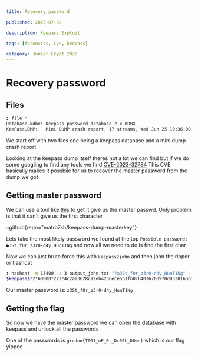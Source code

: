 ```yaml
---
title: Recovery password

published: 2025-07-02

description: Keepass Exploit

tags: [forensics, CVE, keepass]

category: Junior.Crypt.2025
---
```


# Recovery password

## Files
```sh
❯ file *
Database.kdbx: Keepass password database 2.x KDBX
KeePass.DMP:   Mini DuMP crash report, 17 streams, Wed Jun 25 19:36:00 2025, 0x621826 type
```

We start off with two files one being a keepass database and a mini dump crash report

Looking at the keepass dump itself theres not a lot we can find but if we do some googling to find any tools we find [CVE-2023-32784](https://nvd.nist.gov/vuln/detail/CVE-2023-32784)
This CVE basically makes it possbile for us to recover the master password from the dump we got

## Getting master password

We can use a tool like [this](https://github.com/matro7sh/keepass-dump-masterkey) to get it give us the master passwd. Only problem is that it can't give us the first character

::github{repo="matro7sh/keepass-dump-masterkey"}

Lets take the most likely password we found at the top `Possible password: ●3St_f0r_z3r0-d4y_HunT1Ng` and now all we need to do is find the first char

Now we can just brute force this with `keepass2john` and then john the ripper or hashcat

```sh
❯ hashcat -m 13400 -a 3 output_john.txt "?a3St_f0r_z3r0-d4y_HunT1Ng" --show
$keepass$*2*60000*222*4c2aa3628c92eb4236ece5b1fb0c64036703970d0330163636159c331e534f3d*233bf522e4ddbd00457411979ccc7bb26bc19ab3cff6cffc41cd2387f43f8730*64167f5bc4846d9c825628cda00b8d3e*d9109f2d7549ee4669e1d52fa603f58c9bc6b3afdd64cc7cd8dc947f97c5c230*16b51569a10bcfb74ecd28b36b28b43ad8bdc54b13bb187ca17e04cf82f71a3d:z3St_f0r_z3r0-d4y_HunT1Ng
```

Our master password is: `z3St_f0r_z3r0-d4y_HunT1Ng`

## Getting the flag

So now we have the master password we can open the database with keepass and unlock all the passwords

One of the passwords is `grodno{T001_uP_0r_Dr00L_D0wn}` which is our flag yippee
